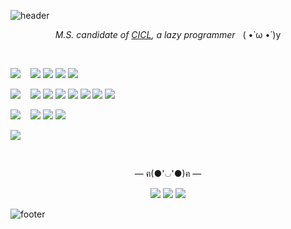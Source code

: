 ![header](https://capsule-render.vercel.app/api?type=wave&color=F7CAC9&height=70&section=header&text=Jiyeon%20Park&fontColor=88807C&fontSize=20)    
 
<p align = "center"><i>M.S. candidate of <a href="http://cctl.jnu.ac.kr">CICL</a>, a lazy programmer</i>&nbsp;&nbsp; ( •̀ ω •́ )y</p>

</br>

<p align = "left"> <img src="https://img.shields.io/badge/Research%20Area-88807C?style=for-the-badge&"/> &nbsp;&nbsp; <img src="https://img.shields.io/badge/Channel%20Coding-FF6F61?style=flat-square&"/> <img src="https://img.shields.io/badge/Deep%20Learning-D00000?style=flat-square&"/> <img src="https://img.shields.io/badge/5G%20Communication-4765DC?style=flat-square&"/> <img src="https://img.shields.io/badge/Bioinformatics-2CBF3D?style=flat-square&"/></p>

<p align = "left"> <img src="https://img.shields.io/badge/Interest-88807C?style=for-the-badge&"/> &nbsp;&nbsp; <img src="https://img.shields.io/badge/Swift-%23FA7343.svg?&style=flat-square&logo=swift&logoColor=white"/> <img src="https://img.shields.io/badge/R-%23276DC3.svg?&style=flat-square&logo=r&logoColor=white"/> <img src="https://img.shields.io/badge/Linux-15b35b?style=flat-square&logo=Linux&logoColor=white"/> <img src="https://img.shields.io/badge/iOS-000000?style=flat-square&logo=apple&logoColor=white"/> <img src="https://img.shields.io/badge/Big%20Data-E25A1C?style=flat-square&logo=apache&logoColor=white"/> <img src="https://img.shields.io/badge/Embedded-00979D?style=flat-square&logo=arduino&logoColor=white"/> <img src="https://img.shields.io/badge/String%20Algorithm-B73D6F?style=flat-square&logo=codefactor&logoColor=white"/></p>

<p align = "left"> <img src="https://img.shields.io/badge/Programming%20Language-88807C?style=for-the-badge&"/> &nbsp;&nbsp; <img src="https://img.shields.io/badge/C%20-%2300599C.svg?&style=flat-square&logo=c&logoColor=white"/> <img src="https://img.shields.io/badge/C++%20-%2300599C.svg?&style=flat-square&logo=c%2B%2B&logoColor=white"/> <img src="https://img.shields.io/badge/Python%20-%2314354C.svg?&style=flat-square&logo=python&logoColor=white"/> </p>


<p align = "left"><img align="center" src="https://github-readme-stats.vercel.app/api/top-langs/?username=PParkJy&layout=compact&repo=github-readme-stats"/></p>

</br>

<p align = "center">— ฅ(●'◡'●)ฅ —</p>

<p align = "center"> <a href="https://pparkjy.github.io/" target="_blank"><img src="https://img.shields.io/badge/Blog-181717?style=flat-square&logo=Github&logoColor=white&"/></a> <a href="https://www.instagram.com/_jiyeoninit_/" target="_blank"><img src="https://img.shields.io/badge/Instagram-E4405F?style=flat-square&logo=Instagram&logoColor=white&"/></a> <a href="mailto:wldus8677@gmail.com" target="_blank"><img src="https://img.shields.io/badge/Gmail-D14836?style=flat-square&logo=Gmail&logoColor=white&"/></a> </p>

![footer](https://capsule-render.vercel.app/api?type=wave&color=92A8D1&height=70&section=footer)  







